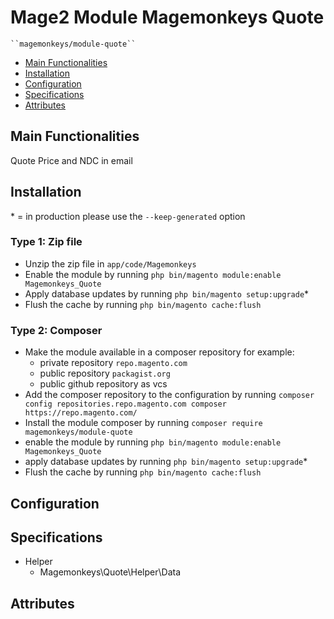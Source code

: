 # Mage2 Module Magemonkeys Quote

    ``magemonkeys/module-quote``

 - [Main Functionalities](#markdown-header-main-functionalities)
 - [Installation](#markdown-header-installation)
 - [Configuration](#markdown-header-configuration)
 - [Specifications](#markdown-header-specifications)
 - [Attributes](#markdown-header-attributes)


## Main Functionalities
Quote Price and  NDC in email

## Installation
\* = in production please use the `--keep-generated` option

### Type 1: Zip file

 - Unzip the zip file in `app/code/Magemonkeys`
 - Enable the module by running `php bin/magento module:enable Magemonkeys_Quote`
 - Apply database updates by running `php bin/magento setup:upgrade`\*
 - Flush the cache by running `php bin/magento cache:flush`

### Type 2: Composer

 - Make the module available in a composer repository for example:
    - private repository `repo.magento.com`
    - public repository `packagist.org`
    - public github repository as vcs
 - Add the composer repository to the configuration by running `composer config repositories.repo.magento.com composer https://repo.magento.com/`
 - Install the module composer by running `composer require magemonkeys/module-quote`
 - enable the module by running `php bin/magento module:enable Magemonkeys_Quote`
 - apply database updates by running `php bin/magento setup:upgrade`\*
 - Flush the cache by running `php bin/magento cache:flush`


## Configuration




## Specifications

 - Helper
	- Magemonkeys\Quote\Helper\Data


## Attributes



